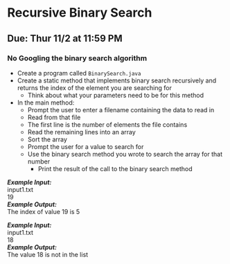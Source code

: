 # Recursive Binary Search

## Due: Thur 11/2 at 11:59 PM

### No Googling the binary search algorithm

- Create a program called `BinarySearch.java`
- Create a static method that implements binary search recursively and returns the index of the element you are searching for
  - Think about what your parameters need to be for this method
- In the main method:
  - Prompt the user to enter a filename containing the data to read in
  - Read from that file
  - The first line is the number of elements the file contains
  - Read the remaining lines into an array
  - Sort the array
  - Prompt the user for a value to search for
  - Use the binary search method you wrote to search the array for that number
    - Print the result of the call to the binary search method

***Example Input:***\
input1.txt\
19\
***Example Output:***\
The index of value 19 is 5

***Example Input:***\
input1.txt\
18\
***Example Output:***\
The value 18 is not in the list

